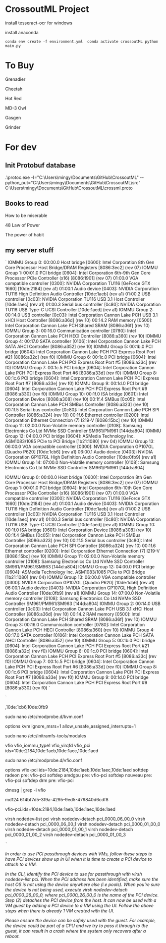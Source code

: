 # CrossoutML Project

install tesseract-ocr for windows

install anaconda

`
conda env create -f environment.yml 
conda activate crossoutML
python main.py
`

# To Buy

Grenadier

Cheetah

Hot Red

MD-3 Owl

Gasgen

Grinder




# For dev

## Init Protobuf database

.\protoc.exe -I="C:\Users\mingy\Documents\GitHub\CrossoutML" --python_out="C:\Users\mingy\Documents\GitHub\CrossoutML\src" C:\Users\mingy\Documents\GitHub\CrossoutML\crossml.proto

## Books to read

How to be miserable

48 Law of Power

The power of habit

## my server stuff

`
IOMMU Group 0:
        00:00.0 Host bridge [0600]: Intel Corporation 8th Gen Core Processor Host Bridge/DRAM Registers [8086:3ec2] (rev 07)
IOMMU Group 1:
        00:01.0 PCI bridge [0604]: Intel Corporation 6th-9th Gen Core Processor PCIe Controller (x16) [8086:1901] (rev 07)
        01:00.0 VGA compatible controller [0300]: NVIDIA Corporation TU116 [GeForce GTX 1660] [10de:2184] (rev a1)
        01:00.1 Audio device [0403]: NVIDIA Corporation TU116 High Definition Audio Controller [10de:1aeb] (rev a1)
        01:00.2 USB controller [0c03]: NVIDIA Corporation TU116 USB 3.1 Host Controller [10de:1aec] (rev a1)
        01:00.3 Serial bus controller [0c80]: NVIDIA Corporation TU116 USB Type-C UCSI Controller [10de:1aed] (rev a1)
IOMMU Group 2:
        00:14.0 USB controller [0c03]: Intel Corporation Cannon Lake PCH USB 3.1 xHCI Host Controller [8086:a36d] (rev 10)
        00:14.2 RAM memory [0500]: Intel Corporation Cannon Lake PCH Shared SRAM [8086:a36f] (rev 10)
IOMMU Group 3:
        00:16.0 Communication controller [0780]: Intel Corporation Cannon Lake PCH HECI Controller [8086:a360] (rev 10)
IOMMU Group 4:
        00:17.0 SATA controller [0106]: Intel Corporation Cannon Lake PCH SATA AHCI Controller [8086:a352] (rev 10)
IOMMU Group 5:
        00:1b.0 PCI bridge [0604]: Intel Corporation Cannon Lake PCH PCI Express Root Port #21 [8086:a32c] (rev f0)
IOMMU Group 6:
        00:1c.0 PCI bridge [0604]: Intel Corporation Cannon Lake PCH PCI Express Root Port #5 [8086:a33c] (rev f0)
IOMMU Group 7:
        00:1c.5 PCI bridge [0604]: Intel Corporation Cannon Lake PCH PCI Express Root Port #6 [8086:a33d] (rev f0)
IOMMU Group 8:
        00:1c.6 PCI bridge [0604]: Intel Corporation Cannon Lake PCH PCI Express Root Port #7 [8086:a33e] (rev f0)
IOMMU Group 9:
        00:1d.0 PCI bridge [0604]: Intel Corporation Cannon Lake PCH PCI Express Root Port #9 [8086:a330] (rev f0)
IOMMU Group 10:
        00:1f.0 ISA bridge [0601]: Intel Corporation Device [8086:a308] (rev 10)
        00:1f.4 SMBus [0c05]: Intel Corporation Cannon Lake PCH SMBus Controller [8086:a323] (rev 10)
        00:1f.5 Serial bus controller [0c80]: Intel Corporation Cannon Lake PCH SPI Controller [8086:a324] (rev 10)
        00:1f.6 Ethernet controller [0200]: Intel Corporation Ethernet Connection (7) I219-V [8086:15bc] (rev 10)
IOMMU Group 11:
        02:00.0 Non-Volatile memory controller [0108]: Samsung Electronics Co Ltd NVMe SSD Controller SM961/PM961 [144d:a804]
IOMMU Group 12:
        04:00.0 PCI bridge [0604]: ASMedia Technology Inc. ASM1083/1085 PCIe to PCI Bridge [1b21:1080] (rev 04)
IOMMU Group 13:
        06:00.0 VGA compatible controller [0300]: NVIDIA Corporation GP107GL [Quadro P620] [10de:1cb6] (rev a1)
        06:00.1 Audio device [0403]: NVIDIA Corporation GP107GL High Definition Audio Controller [10de:0fb9] (rev a1)
IOMMU Group 14:
        07:00.0 Non-Volatile memory controller [0108]: Samsung Electronics Co Ltd NVMe SSD Controller SM961/PM961 [144d:a804]



IOMMU Group 0:
        00:00.0 Host bridge [0600]: Intel Corporation 8th Gen Core Processor Host Bridge/DRAM Registers [8086:3ec2] (rev 07)
IOMMU Group 1:
        00:01.0 PCI bridge [0604]: Intel Corporation 6th-10th Gen Core Processor PCIe Controller (x16) [8086:1901] (rev 07)
        01:00.0 VGA compatible controller [0300]: NVIDIA Corporation TU116 [GeForce GTX 1660] [10de:2184] (rev a1)
        01:00.1 Audio device [0403]: NVIDIA Corporation TU116 High Definition Audio Controller [10de:1aeb] (rev a1)
        01:00.2 USB controller [0c03]: NVIDIA Corporation TU116 USB 3.1 Host Controller [10de:1aec] (rev a1)
        01:00.3 Serial bus controller [0c80]: NVIDIA Corporation TU116 USB Type-C UCSI Controller [10de:1aed] (rev a1)
IOMMU Group 10:
        00:1f.0 ISA bridge [0601]: Intel Corporation Device [8086:a308] (rev 10)
        00:1f.4 SMBus [0c05]: Intel Corporation Cannon Lake PCH SMBus Controller [8086:a323] (rev 10)
        00:1f.5 Serial bus controller [0c80]: Intel Corporation Cannon Lake PCH SPI Controller [8086:a324] (rev 10)
        00:1f.6 Ethernet controller [0200]: Intel Corporation Ethernet Connection (7) I219-V [8086:15bc] (rev 10)
IOMMU Group 11:
        02:00.0 Non-Volatile memory controller [0108]: Samsung Electronics Co Ltd NVMe SSD Controller SM961/PM961/SM963 [144d:a804]
IOMMU Group 12:
        04:00.0 PCI bridge [0604]: ASMedia Technology Inc. ASM1083/1085 PCIe to PCI Bridge [1b21:1080] (rev 04)
IOMMU Group 13:
        06:00.0 VGA compatible controller [0300]: NVIDIA Corporation GP107GL [Quadro P620] [10de:1cb6] (rev a1)
        06:00.1 Audio device [0403]: NVIDIA Corporation GP107GL High Definition Audio Controller [10de:0fb9] (rev a1)
IOMMU Group 14:
        07:00.0 Non-Volatile memory controller [0108]: Samsung Electronics Co Ltd NVMe SSD Controller SM961/PM961/SM963 [144d:a804]
IOMMU Group 2:
        00:14.0 USB controller [0c03]: Intel Corporation Cannon Lake PCH USB 3.1 xHCI Host Controller [8086:a36d] (rev 10)
        00:14.2 RAM memory [0500]: Intel Corporation Cannon Lake PCH Shared SRAM [8086:a36f] (rev 10)
IOMMU Group 3:
        00:16.0 Communication controller [0780]: Intel Corporation Cannon Lake PCH HECI Controller [8086:a360] (rev 10)
IOMMU Group 4:
        00:17.0 SATA controller [0106]: Intel Corporation Cannon Lake PCH SATA AHCI Controller [8086:a352] (rev 10)
IOMMU Group 5:
        00:1b.0 PCI bridge [0604]: Intel Corporation Cannon Lake PCH PCI Express Root Port #21 [8086:a32c] (rev f0)
IOMMU Group 6:
        00:1c.0 PCI bridge [0604]: Intel Corporation Cannon Lake PCH PCI Express Root Port #5 [8086:a33c] (rev f0)
IOMMU Group 7:
        00:1c.5 PCI bridge [0604]: Intel Corporation Cannon Lake PCH PCI Express Root Port #6 [8086:a33d] (rev f0)
IOMMU Group 8:
        00:1c.6 PCI bridge [0604]: Intel Corporation Cannon Lake PCH PCI Express Root Port #7 [8086:a33e] (rev f0)
IOMMU Group 9:
        00:1d.0 PCI bridge [0604]: Intel Corporation Cannon Lake PCH PCI Express Root Port #9 [8086:a330] (rev f0)
`

`

,10de:1cb6,10de:0fb9


sudo nano /etc/modprobe.d/kvm.conf

options kvm ignore_msrs=1 allow_unsafe_assigned_interrupts=1


sudo nano /etc/initramfs-tools/modules

vfio vfio_iommu_type1 vfio_virqfd vfio_pci ids=10de:2184,10de:1aeb,10de:1aec,10de:1aed



sudo nano /etc/modprobe.d/vfio.conf

options vfio-pci ids=10de:2184,10de:1aeb,10de:1aec,10de:1aed
softdep radeon pre: vfio-pci
softdep amdgpu pre: vfio-pci
softdep nouveau pre: vfio-pci
softdep drm pre: vfio-pci

dmesg | grep -i vfio

md124 614bf7d5-3f9a-4295-9ed5-479840d6cdf8

vfio-pci.ids=10de:2184,10de:1aeb,10de:1aec,10de:1aed

virsh nodedev-list pci
virsh nodedev-detach pci_0000_06_00_0
virsh nodedev-detach pci_0000_06_00_1
virsh nodedev-detach pci_0000_01_00_0
virsh nodedev-detach pci_0000_01_00_1
virsh nodedev-detach pci_0000_01_00_2
virsh nodedev-detach pci_0000_01_00_3



<hostdev mode='subsystem' type='pci' managed='yes'>
      <source>
        <address domain='0x0000' bus='0x01' slot='0x00' function='0x0'/>
      </source>
      <address type='pci' domain='0x0000' bus='0x00' slot='0x05' function='0x0' multifunction='on' />
    </hostdev>
    <hostdev mode='subsystem' type='pci' managed='yes'>
      <source>
        <address domain='0x0000' bus='0x01' slot='0x00' function='0x1'/>
      </source>
      <address type='pci' domain='0x0000' bus='0x00' slot='0x05' function='0x1' />
    </hostdev>
    <hostdev mode='subsystem' type='pci' managed='yes'>
      <source>
        <address domain='0x0000' bus='0x01' slot='0x00' function='0x2'/>
      </source>
      <address type='pci' domain='0x0000' bus='0x00' slot='0x05' function='0x2' />
    </hostdev>
    <hostdev mode='subsystem' type='pci' managed='yes'>
      <source>
        <address domain='0x0000' bus='0x01' slot='0x00' function='0x3'/>
      </source>
      <address type='pci' domain='0x0000' bus='0x00' slot='0x05' function='0x3' />
    </hostdev>

  <features>
    <acpi/>
    <apic/>
    <hyperv>
      <relaxed state='on'/>
      <vapic state='on'/>
      <spinlocks state='on' retries='8191'/>
      <vendor_id state='on' value='1234567890ab'/>
    </hyperv>
    <kvm>
      <hidden state='on'/>
    </kvm>
    <vmport state='off'/>
    <ioapic driver='kvm'/>
  </features>
`


In order to use PCI passthrough devices with VMs, follow these steps to have PCI devices show up in UI when it is time to create a PCI device to attach to a VM.

In the CLI, identify the PCI device to use for passthrough with virsh nodedev-list pci.
When the PCI address has been identified, make sure the host OS is not using the device anywhere else (i.e pools). When you’re sure the device is not being used, execute virsh nodedev-detach pci_0000_26_00_0, where pci_0000_26_00_0 is the name of the PCI device.
Step (2) detaches the PCI device from the host. It can now be used with a VM guest by adding a PCI device to a VM using the UI.
Follow the above steps when there is already 1 VM created with the UI.

Please ensure the device can be safely used with the guest. For example, the device could be part of a CPU and we try to pass it through to the guest, it can result in a crash where the system only recovers after a reboot.